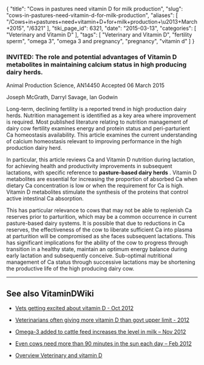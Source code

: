 {
    "title": "Cows in pastures need vitamin D for milk production",
    "slug": "cows-in-pastures-need-vitamin-d-for-milk-production",
    "aliases": [
        "/Cows+in+pastures+need+vitamin+D+for+milk+production+\u2013+March+2015",
        "/6321"
    ],
    "tiki_page_id": 6321,
    "date": "2015-03-13",
    "categories": [
        "Veterinary and Vitamin D"
    ],
    "tags": [
        "Veterinary and Vitamin D",
        "fertility sperm",
        "omega 3",
        "omega 3 and pregnancy",
        "pregnancy",
        "vitamin d"
    ]
}


### INVITED: The role and potential advantages of Vitamin D metabolites in maintaining calcium status in high producing dairy herds.

Animal Production Science, AN14450  Accepted 06 March 2015

Joseph McGrath, Darryl Savage, Ian Godwin

Long-term, declining fertility is a reported trend in high production dairy herds. Nutrition management is identified as a key area where improvement is required. Most published literature relating to nutrition management of dairy cow fertility examines energy and protein status and peri-parturient Ca homeostasis availability. This article examines the current understanding of calcium homeostasis relevant to improving performance in the high production dairy herd. 

In particular, this article reviews Ca and Vitamin D nutrition during lactation, for achieving health and productivity improvements in subsequent lactations, with specific reference to  **pasture-based dairy herds** . Vitamin D metabolites are essential for increasing the proportion of absorbed Ca when dietary Ca concentration is low or when the requirement for Ca is high. Vitamin D metabolites stimulate the synthesis of the proteins that control active intestinal Ca absorption. 

This has particular relevance to cows that may not be able to replenish Ca reserves prior to parturition, which may be a common occurrence in current pasture-based dairy systems. It is possible that due to reductions in Ca reserves, the effectiveness of the cow to liberate sufficient Ca into plasma at parturition will be compromised as she faces subsequent lactations. This has significant implications for the ability of the cow to progress through transition in a healthy state, maintain an optimum energy balance during early lactation and subsequently conceive. Sub-optimal nutritional management of Ca status through successive lactations may be shortening the productive life of the high producing dairy cow. 

---

## See also VitaminDWiki

* [Vets getting excited about vitamin D - Oct 2012](/posts/vets-getting-excited-about-vitamin-d)

* [Veterinarians often giving more vitamin D than govt upper limit - 2012](/posts/veterinarians-often-giving-more-vitamin-d-than-govt-upper-limit-2012)

* [Omega-3 added to cattle feed increases the level in milk – Nov 2012](/posts/omega-3-added-to-cattle-feed-increases-the-level-in-milk)

* [Even cows need more than 90 minutes in the sun each day – Feb 2012](/posts/even-cows-need-more-than-90-minutes-in-the-sun-each-day)

* [Overview Veterinary and vitamin D](/posts/overview-veterinary-and-vitamin-d)